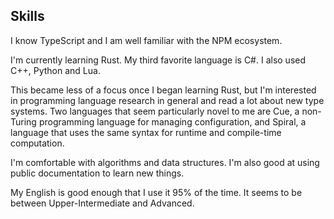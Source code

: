 ## Skills

I know TypeScript and I am well familiar with the NPM ecosystem.

I'm currently learning Rust. My third favorite language is C#. I also used C++, Python and Lua.

This became less of a focus once I began learning Rust, but I'm interested in programming language research in general
and read a lot about new type systems. Two languages that seem particularly novel to me are Cue,
a non-Turing programming language for managing configuration, and Spiral, a language that uses the same syntax
for runtime and compile-time computation.

I'm comfortable with algorithms and data structures. I'm also good at using public documentation to learn new things.

My English is good enough that I use it 95% of the time. It seems to be between Upper-Intermediate and Advanced.
